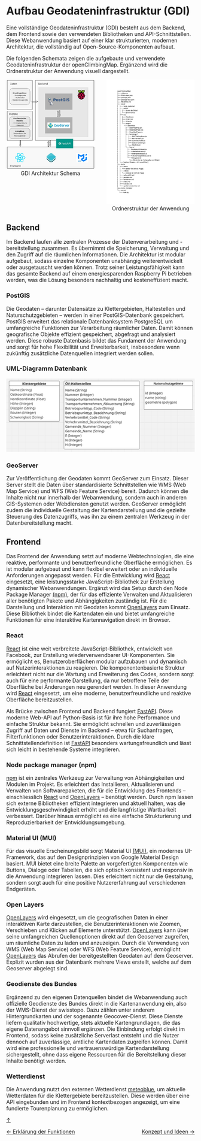 # Aufbau Geodateninfrastruktur (GDI)

<a id="top"></a>

Eine vollständige Geodateninfrastruktur (GDI) besteht aus dem Backend, dem Frontend sowie den verwendeten Bibliotheken und API-Schnittstellen. Diese Webanwendung basiert auf einer klar strukturierten, modernen Architektur, die vollständig auf Open-Source-Komponenten aufbaut.

Die folgenden Schemata zeigen die aufgebaute und verwendete Geodateninfrastruktur der openClimbingMap. Ergänzend wird die Ordnerstruktur der Anwendung visuell dargestellt.

<div id="gdi-final"></div>

<div style="display: flex; justify-content: center; align-items: flex-start; gap: 32px; width: 100%;">
  <div style="flex: 1; max-width: 50%;">
    <img src="bilder/gdi-aufbau.jpg" alt="GDI Architektur Schema" style="width: 100%; height: auto; object-fit: contain;">
    <div style="text-align: center;">GDI Architektur Schema</div>
  </div>
  <div style="flex: 1; max-width: 50%;">
    <img src="bilder/Ordnerstruktur.png" alt="Ordnerstruktur" style="width: 100%; height: auto; object-fit: contain;">
    <div style="text-align: center;">Ordnerstruktur der Anwendung</div>
  </div>
</div>

## Backend

Im Backend laufen alle zentralen Prozesse der Datenverarbeitung und -bereitstellung zusammen. Es übernimmt die Speicherung, Verwaltung und den Zugriff auf die räumlichen Informationen. Die Architektur ist modular aufgebaut, sodass einzelne Komponenten unabhängig weiterentwickelt oder ausgetauscht werden können. Trotz seiner Leistungsfähigkeit kann das gesamte Backend auf einem energiesparenden Raspberry Pi betrieben werden, was die Lösung besonders nachhaltig und kosteneffizient macht.

### PostGIS

Die Geodaten – darunter Datensätze zu Klettergebieten, Haltestellen und Naturschutzgebieten – werden in einer PostGIS-Datenbank gespeichert. PostGIS erweitert das relationale Datenbanksystem PostgreSQL um umfangreiche Funktionen zur Verarbeitung räumlicher Daten. Damit können geografische Objekte effizient gespeichert, abgefragt und analysiert werden. Diese robuste Datenbasis bildet das Fundament der Anwendung und sorgt für hohe Flexibilität und Erweiterbarkeit, insbesondere wenn zukünftig zusätzliche Datenquellen integriert werden sollen.

### UML-Diagramm Datenbank

![UML-Diagramm Datenbank](bilder/UML-Diagramm_Datenbank.png)

### GeoServer

Zur Veröffentlichung der Geodaten kommt GeoServer zum Einsatz. Dieser Server stellt die Daten über standardisierte Schnittstellen wie WMS (Web Map Service) und WFS (Web Feature Service) bereit. Dadurch können die Inhalte nicht nur innerhalb der Webanwendung, sondern auch in anderen GIS-Systemen oder Webdiensten genutzt werden. GeoServer ermöglicht zudem die individuelle Gestaltung der Kartendarstellung und die gezielte Steuerung des Datenzugriffs, was ihn zu einem zentralen Werkzeug in der Datenbereitstellung macht.

## Frontend

<div id="frontend"></div>

Das Frontend der Anwendung setzt auf moderne Webtechnologien, die eine reaktive, performante und benutzerfreundliche Oberfläche ermöglichen. Es ist modular aufgebaut und kann flexibel erweitert oder an individuelle Anforderungen angepasst werden. Für die Entwicklung wird [React](https://react.dev/) eingesetzt, eine leistungsstarke JavaScript-Bibliothek zur Erstellung dynamischer Webanwendungen. Ergänzt wird das Setup durch den Node Package Manager [(npm)](https://www.npmjs.com/), der für das effiziente Verwalten und Aktualisieren aller benötigten Pakete und Abhängigkeiten zuständig ist. Für die Darstellung und Interaktion mit Geodaten kommt [OpenLayers](https://openlayers.org/) zum Einsatz. Diese Bibliothek bindet die Kartendaten ein und bietet umfangreiche Funktionen für eine interaktive Kartennavigation direkt im Browser.

### React

<div id="react"></div>

[React](https://react.dev/) ist eine weit verbreitete JavaScript-Bibliothek, entwickelt von Facebook, zur Erstellung wiederverwendbarer UI-Komponenten. Sie ermöglicht es, Benutzeroberflächen modular aufzubauen und dynamisch auf Nutzerinteraktionen zu reagieren. Die komponentenbasierte Struktur erleichtert nicht nur die Wartung und Erweiterung des Codes, sondern sorgt auch für eine performante Darstellung, da nur betroffene Teile der Oberfläche bei Änderungen neu gerendert werden. In dieser Anwendung wird [React](https://react.dev/) eingesetzt, um eine moderne, benutzerfreundliche und reaktive Oberfläche bereitzustellen.

Als Brücke zwischen Frontend und Backend fungiert [FastAPI](https://fastapi.tiangolo.com/). Diese moderne Web-API auf Python-Basis ist für ihre hohe Performance und einfache Struktur bekannt. Sie ermöglicht schnellen und zuverlässigen Zugriff auf Daten und Dienste im Backend – etwa für Suchanfragen, Filterfunktionen oder Benutzerinteraktionen. Durch die klare Schnittstellendefinition ist [FastAPI](https://fastapi.tiangolo.com/) besonders wartungsfreundlich und lässt sich leicht in bestehende Systeme integrieren.

### Node package manager (npm)

[npm](https://www.npmjs.com/) ist ein zentrales Werkzeug zur Verwaltung von Abhängigkeiten und Modulen im Projekt. Es erleichtert das Installieren, Aktualisieren und Verwalten von Softwarepaketen, die für die Entwicklung des Frontends – einschliesslich [React](https://react.dev/) und [OpenLayers](https://openlayers.org/) – benötigt werden. Durch npm lassen sich externe Bibliotheken effizient integrieren und aktuell halten, was die Entwicklungsgeschwindigkeit erhöht und die langfristige Wartbarkeit verbessert. Darüber hinaus ermöglicht es eine einfache Strukturierung und Reproduzierbarkeit der Entwicklungsumgebung.

### Material UI (MUI)

Für das visuelle Erscheinungsbild sorgt Material UI [(MUI)](https://mui.com/), ein modernes UI-Framework, das auf den Designprinzipien von Google Material Design basiert. MUI bietet eine breite Palette an vorgefertigten Komponenten wie Buttons, Dialoge oder Tabellen, die sich optisch konsistent und responsiv in die Anwendung integrieren lassen. Dies erleichtert nicht nur die Gestaltung, sondern sorgt auch für eine positive Nutzererfahrung auf verschiedenen Endgeräten.

### Open Layers

<div id="open-layers"></div>

[OpenLayers](https://openlayers.org/) wird eingesetzt, um die geografischen Daten in einer interaktiven Karte darzustellen, die Benutzerinteraktionen wie Zoomen, Verschieben und Klicken auf Elemente unterstützt. [OpenLayers](https://openlayers.org/) kann über seine umfangreichen Quellenoptionen direkt auf den Geoserver zugreifen, um räumliche Daten zu laden und anzuzeigen. Durch die Verwendung von WMS (Web Map Service) oder WFS (Web Feature Service), ermöglicht [OpenLayers](https://openlayers.org/) das Abrufen der bereitgestellten Geodaten auf dem Geoserver. Explizit wurden aus der Datenbank mehrere Views erstellt, welche auf dem Geoserver abgelegt sind.

### Geodienste des Bundes

Ergänzend zu den eigenen Datenquellen bindet die Webanwendung auch offizielle Geodienste des Bundes direkt in die Kartenanwendung ein, also der WMS-Dienst der swisstopo. Dazu zählen unter anderem Hintergrundkarten und der sogenannte Geocover-Dienst. Diese Dienste liefern qualitativ hochwertige, stets aktuelle Kartengrundlagen, die das eigene Datenangebot sinnvoll ergänzen. Die Einbindung erfolgt direkt im Frontend, sodass keine zusätzliche Serverlast entsteht und die Nutzer dennoch auf zuverlässige, amtliche Kartendaten zugreifen können. Damit wird eine professionelle und vertrauenswürdige Kartendarstellung sichergestellt, ohne dass eigene Ressourcen für die Bereitstellung dieser Inhalte benötigt werden.

### Wetterdienst

Die Anwendung nutzt den externen Wetterdienst [meteoblue](https://docs.meteoblue.com/en/weather-apis/introduction/overview), um aktuelle Wetterdaten für die Klettergebiete bereitzustellen. Diese werden über eine API eingebunden und im Frontend kontextbezogen angezeigt, um eine fundierte Tourenplanung zu ermöglichen.

[↑](#top)

<div style="display: flex; justify-content: space-between;">
  <div>
    <a href="funktionen.html">← Erklärung der Funktionen</a>
  </div>
  <div>
    <a href="konzept.html">Konzept und Ideen →</a>
  </div>
</div>
